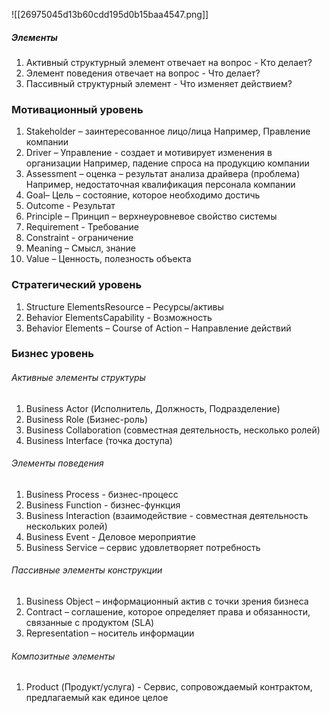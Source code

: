 ![[26975045d13b60cdd195d0b15baa4547.png]]
##### Элементы  
1) Активный структурный элемент отвечает на вопрос - Кто делает? 
2) Элемент поведения отвечает на вопрос - Что делает?
3) Пассивный структурный элемент - Что изменяет действием? 


### Мотивационный уровень 
1) Stakeholder – заинтересованное лицо/лица
	Например, Правление компании
2) Driver – Управление - создает и мотивирует изменения в организации
	Например, падение спроса на продукцию компании
3)  Assessment – оценка – результат анализа драйвера (проблема)
	   Например, недостаточная квалификация персонала компании
4) Goal– Цель – состояние, которое необходимо достичь
5) Outcome - Результат
6) Principle – Принцип – верхнеуровневое свойство системы
7) Requirement - Требование
8) Constraint - ограничение
9) Meaning – Смысл, знание
10) Value – Ценность, полезность объекта

### Стратегический уровень 
1) Structure ElementsResource – Ресурсы/активы
2) Behavior ElementsCapability - Возможность
3) Behavior Elements – Course of Action – Направление действий

### Бизнес уровень 

###### Активные элементы структуры
1) Business Actor (Исполнитель, Должность, Подразделение)
2) Business Role (Бизнес-роль)
3) Business Collaboration (совместная деятельность, несколько ролей)
4) Business Interface (точка доступа)
###### Элементы поведения
1) Business Process - бизнес-процесс
2) Business Function - бизнес-функция
3) Business Interaction (взаимодействие - совместная деятельность нескольких ролей)
4) Business Event - Деловое мероприятие
5) Business Service – сервис удовлетворяет потребность
###### Пассивные элементы конструкции
1) Business Object – информационный актив с точки зрения бизнеса
2) Contract – соглашение, которое определяет права и обязанности, связанные с продуктом (SLA)
3) Representation – носитель информации

###### Композитные элементы
1) Product (Продукт/услуга) - Сервис, сопровождаемый контрактом, предлагаемый как единое целое
